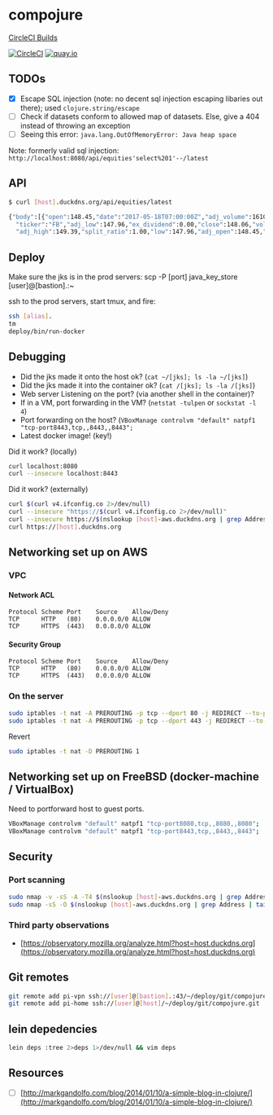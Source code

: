 # compojure

[CircleCI Builds](https://circleci.com/gh/skilbjo/compojure)

[![CircleCI](https://circleci.com/gh/skilbjo/compojure/tree/master.svg?style=svg)](https://circleci.com/gh/skilbjo/compojure/tree/master)
[![quay.io](https://quay.io/repository/skilbjo/compojure/status "Docker Repository on Quay")](https://quay.io/repository/skilbjo/compojure)

## TODOs

- [X] Escape SQL injection (note: no decent sql injection escaping libaries out there); used `clojure.string/escape`
- [ ] Check if datasets conform to allowed map of datasets. Else, give a 404 instead of throwing an exception
- [ ] Seeing this error: `java.lang.OutOfMemoryError: Java heap space`

Note: formerly valid sql injection: `http://localhost:8080/api/equities'select%201'--/latest`

## API

```bash
$ curl [host].duckdns.org/api/equities/latest

{"body":[{"open":148.45,"date":"2017-05-18T07:00:00Z","adj_volume":16101229.00,"adj_close":148.06, \
  "ticker":"FB","adj_low":147.96,"ex_dividend":0.00,"close":148.06,"volume":16101229.00,"high":149.39, \
  "adj_high":149.39,"split_ratio":1.00,"low":147.96,"adj_open":148.45,"dataset":"WIKI"}]}
```

## Deploy

Make sure the jks is in the prod servers:
    scp -P [port] java_key_store [user]@[bastion].:~

ssh to the prod servers, start tmux, and fire:
```bash
ssh [alias].
tm
deploy/bin/run-docker
```

## Debugging

- Did the jks made it onto the host ok? (`cat ~/[jks]; ls -la ~/[jks]`)
- Did the jks made it into the container ok? (`cat /[jks]; ls -la /[jks]`)
- Web server Listening on the port? (via another shell in the container)?
- If in a VM, port forwarding in the VM? (`netstat -tulpen` or `sockstat -l 4`)
- Port forwarding on the host? (`VBoxManage controlvm "default" natpf1 "tcp-port8443,tcp,,8443,,8443";`
- Latest docker image! (key!)

Did it work? (locally)
```bash
curl localhost:8080
curl --insecure localhost:8443
```

Did it work? (externally)
```bash
curl $(curl v4.ifconfig.co 2>/dev/null)
curl --insecure "https://$(curl v4.ifconfig.co 2>/dev/null)"
curl --insecure https://$(nslookup [host]-aws.duckdns.org | grep Address | tail -n1 | awk '{print $2}')
curl https://[host].duckdns.org
```

## Networking set up on AWS

### VPC

#### Network ACL
```
Protocol Scheme Port    Source    Allow/Deny
TCP      HTTP   (80)    0.0.0.0/0 ALLOW
TCP      HTTPS  (443)   0.0.0.0/0 ALLOW
```

#### Security Group
```
Protocol Scheme Port    Source    Allow/Deny
TCP      HTTP   (80)    0.0.0.0/0 ALLOW
TCP      HTTPS  (443)   0.0.0.0/0 ALLOW
```

### On the server
```bash
sudo iptables -t nat -A PREROUTING -p tcp --dport 80 -j REDIRECT --to-ports 8080
sudo iptables -t nat -A PREROUTING -p tcp --dport 443 -j REDIRECT --to-ports 8443
```

Revert

```bash
sudo iptables -t nat -D PREROUTING 1
```

## Networking set up on FreeBSD (docker-machine / VirtualBox)

Need to portforward host to guest ports.

```bash
VBoxManage controlvm "default" natpf1 "tcp-port8080,tcp,,8080,,8080";
VBoxManage controlvm "default" natpf1 "tcp-port8443,tcp,,8443,,8443";
```
## Security

### Port scanning

```bash
sudo nmap -v -sS -A -T4 $(nslookup [host]-aws.duckdns.org | grep Address | tail -n1 | awk '{print $2}')
sudo nmap -sS -O $(nslookup [host]-aws.duckdns.org | grep Address | tail -n1 | awk '{print $2}')
```

### Third party observations
- [https://observatory.mozilla.org/analyze.html?host=host.duckdns.org](https://observatory.mozilla.org/analyze.html?host=host.duckdns.org)

## Git remotes

```bash
git remote add pi-vpn ssh://[user]@[bastion].:43/~/deploy/git/compojure.git
git remote add pi-home ssh://[user]@[host]/~/deploy/git/compojure.git
```

## lein depedencies

```bash
lein deps :tree 2>deps 1>/dev/null && vim deps
```

## Resources
- [ ] [http://markgandolfo.com/blog/2014/01/10/a-simple-blog-in-clojure/](http://markgandolfo.com/blog/2014/01/10/a-simple-blog-in-clojure/)
